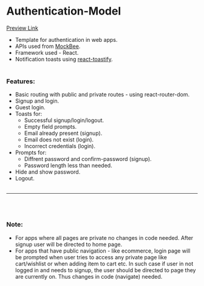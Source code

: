 # Authentication-Model

[Preview Link](https://auth-model.netlify.app/)

- Template for authentication in web apps.
- APIs used from [MockBee](https://mockbee.netlify.app/).
- Framework used - React.
- Notification toasts using [react-toastify](https://fkhadra.github.io/react-toastify/introduction).
<br><br>


### Features:
- Basic routing with public and private routes - using react-router-dom.
- Signup and login.
- Guest login.
- Toasts for:
  - Successful signup/login/logout.
  - Empty field prompts.
  - Email already present (signup).
  - Email does not exist (login).
  - Incorrect credentials (login).
- Prompts for: 
  - Diffrent password and confirm-password (signup).
  - Password length less than needed.
- Hide and show password. 
- Logout.
<br><br>
---
<br><br>


### Note:
- For apps where all pages are private no changes in code needed. After signup user will be directed to home page.
- For apps that have public navigation - like ecommerce, login page will be prompted when user tries to access any private page like cart/wishlist or when adding item to cart etc. In such case if user in not logged in and needs to signup, the user should be directed to page they are currently on. Thus changes in code (navigate) needed.
